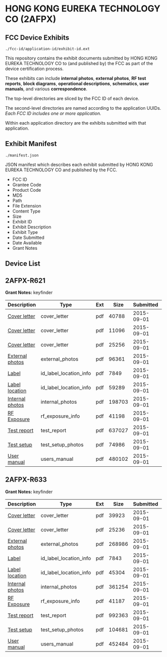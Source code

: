 # HONG KONG EUREKA TECHNOLOGY CO (2AFPX)
## FCC Device Exhibits

```
./fcc-id/application-id/exhibit-id.ext
```

This repository contains the exhibit documents submitted by HONG KONG EUREKA TECHNOLOGY CO to (and published by) the FCC as part of the device certification process.

These exhibits can include **internal photos**, **external photos**, **RF test reports**, **block diagrams**, **operational descriptions**, **schematics**, **user manuals**, and various **correspondence**.

The top-level directories are sliced by the FCC ID of each device.

The second-level directories are named according to the application UUIDs. *Each FCC ID includes one or more application.*

Within each application directory are the exhibits submitted with that application. 

## Exhibit Manifest

```
./manifest.json
```

JSON manifest which describes each exhibit submitted by HONG KONG EUREKA TECHNOLOGY CO and published by the FCC.

- FCC ID
- Grantee Code
- Product Code
- MD5
- Path
- File Extension
- Content Type
- Size
- Exhibit ID
- Exhibit Description
- Exhibit Type
- Date Submitted
- Date Available
- Grant Notes

## Device List
## 2AFPX-R621
**Grant Notes:** keyfinder

| Description | Type | Ext | Size | Submitted | Available |
| ----------- | ---- | --- | ---- | --------- | --------- |
| [Cover letter](2AFPX-R621/6c9be3c203befa9d0cc783c44c1aa414/2736234.pdf) | cover_letter | pdf | 40788 | 2015-09-01 | 2015-09-01 |
| [Cover letter](2AFPX-R621/6c9be3c203befa9d0cc783c44c1aa414/2736235.pdf) | cover_letter | pdf | 11096 | 2015-09-01 | 2015-09-01 |
| [Cover letter](2AFPX-R621/6c9be3c203befa9d0cc783c44c1aa414/2736236.pdf) | cover_letter | pdf | 25256 | 2015-09-01 | 2015-09-01 |
| [External photos](2AFPX-R621/6c9be3c203befa9d0cc783c44c1aa414/2736237.pdf) | external_photos | pdf | 96361 | 2015-09-01 | 2015-09-01 |
| [Label](2AFPX-R621/6c9be3c203befa9d0cc783c44c1aa414/2736238.pdf) | id_label_location_info | pdf | 7849 | 2015-09-01 | 2015-09-01 |
| [Label location](2AFPX-R621/6c9be3c203befa9d0cc783c44c1aa414/2736239.pdf) | id_label_location_info | pdf | 59289 | 2015-09-01 | 2015-09-01 |
| [Internal photos](2AFPX-R621/6c9be3c203befa9d0cc783c44c1aa414/2736240.pdf) | internal_photos | pdf | 198703 | 2015-09-01 | 2015-09-01 |
| [RF Exposure](2AFPX-R621/6c9be3c203befa9d0cc783c44c1aa414/2736242.pdf) | rf_exposure_info | pdf | 41198 | 2015-09-01 | 2015-09-01 |
| [Test report](2AFPX-R621/6c9be3c203befa9d0cc783c44c1aa414/2736244.pdf) | test_report | pdf | 637027 | 2015-09-01 | 2015-09-01 |
| [Test setup](2AFPX-R621/6c9be3c203befa9d0cc783c44c1aa414/2736245.pdf) | test_setup_photos | pdf | 74986 | 2015-09-01 | 2015-09-01 |
| [User manual](2AFPX-R621/6c9be3c203befa9d0cc783c44c1aa414/2736256.pdf) | users_manual | pdf | 480102 | 2015-09-01 | 2015-09-01 |
## 2AFPX-R633
**Grant Notes:** keyfinder

| Description | Type | Ext | Size | Submitted | Available |
| ----------- | ---- | --- | ---- | --------- | --------- |
| [Cover letter](2AFPX-R633/b8febefcc11f3bee75d04ea808172134/2736209.pdf) | cover_letter | pdf | 39923 | 2015-09-01 | 2015-09-01 |
| [Cover letter](2AFPX-R633/b8febefcc11f3bee75d04ea808172134/2736210.pdf) | cover_letter | pdf | 25236 | 2015-09-01 | 2015-09-01 |
| [External photos](2AFPX-R633/b8febefcc11f3bee75d04ea808172134/2736211.pdf) | external_photos | pdf | 268986 | 2015-09-01 | 2015-09-01 |
| [Label](2AFPX-R633/b8febefcc11f3bee75d04ea808172134/2736212.pdf) | id_label_location_info | pdf | 7843 | 2015-09-01 | 2015-09-01 |
| [Label location](2AFPX-R633/b8febefcc11f3bee75d04ea808172134/2736213.pdf) | id_label_location_info | pdf | 45304 | 2015-09-01 | 2015-09-01 |
| [Internal photos](2AFPX-R633/b8febefcc11f3bee75d04ea808172134/2736214.pdf) | internal_photos | pdf | 361254 | 2015-09-01 | 2015-09-01 |
| [RF Exposure](2AFPX-R633/b8febefcc11f3bee75d04ea808172134/2736216.pdf) | rf_exposure_info | pdf | 41187 | 2015-09-01 | 2015-09-01 |
| [Test report](2AFPX-R633/b8febefcc11f3bee75d04ea808172134/2736218.pdf) | test_report | pdf | 992363 | 2015-09-01 | 2015-09-01 |
| [Test setup](2AFPX-R633/b8febefcc11f3bee75d04ea808172134/2736219.pdf) | test_setup_photos | pdf | 104681 | 2015-09-01 | 2015-09-01 |
| [User manual](2AFPX-R633/b8febefcc11f3bee75d04ea808172134/2736220.pdf) | users_manual | pdf | 452484 | 2015-09-01 | 2015-09-01 |
